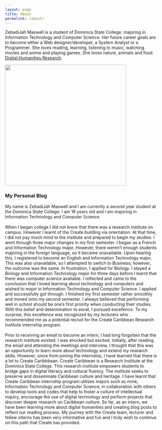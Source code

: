 ```yaml
---
layout: page
title: About
permalink: /about/
---
```


ZebadiJah Maxwell is a student of Dominica State College, majoring in Information Technology and Computer Science. 
Her future career goals are to become either a Web designer/developer, a System Analyst or a Programmer. 
She loves reading, learning, listening to music, watching movies and anime and playing games. 
She loves nature, animals and food. [Digital Humanities Research](https://createcaribbean.org/create/zebadijah-maxwell/).

<img src="https://i0.wp.com/createcaribbean.org/create/wp-content/uploads/2021/11/IMG_7496-scaled.jpeg" width="400px">


<br/>

<h3> My Personal Blog  </h3>

My name is ZebadiJah Maxwell and I am currently a second year student at the Dominica State College. I
am 18 years old and I am majoring in Information Technology and Computer Science.
<br/>
<br/> When I began college I did not know that there was a research institute on campus. However I learnt of
the Create building via orientation. At that time, I did not pay much mind to the institute and prepared
to begin my studies. I went through three major changes in my first semester. I began as a French and
Information Technology major. However, there weren’t enough students majoring in the foreign
language, so it became unavailable. Upon hearing this, I registered to become an English and
Information Technology major. This was also unavailable, so I attempted to switch to Business; however,
the outcome was the same. In frustration, I applied for Biology. I stayed a Biology and Information
Technology major for three days before I learnt that there was computer science available. I reflected
and came to the conclusion that I loved learning about technology and computers and wished to major
in Information Technology and Computer Science. I applied and successfully got through. I finished my
first semester rather smoothly and moved onto my second semester. I always believed that performing
well in school should be one’s first priority when conducting their studies. With this belief and
determination to excel, I pursued excellence. To my surprise, this excellence was recognized by my
lecturers who recommended me as a potential recruit for the Create Caribbean Research Institute
internship program.
<br/>
<br/>Prior to receiving an email to become an intern, I had long forgotten that the research institute existed. I
was shocked but excited. Initially, after reading the email and attending the meetings and interview, I
thought that this was an opportunity to learn more about technology and extend my research skills.
However, since from joining the internship, I have learned that there is a lot to Create Caribbbean.
Create Caribbean is a Research Institute at the Dominica State College. This research institute empowers
students to bridge gaps in digital literacy and cultural fluency. The institute seeks to preserve and
disseminate Caribbean culture and heritage. I have learnt that Create Caribbean internship program
utilizes majors such as mine; Information Technology and Computer Science, in collaboration with
others to develop tools and codes that help to foster a culture of intellectual inquiry, encourage the use
of digital technology and perform projects that discover deeper research on Caribbean culture. So far, as
an intern, we have been learning more about digital humanities and creating blog posts to reflect our
reading process. My journey with the Create team, lecturer and fellow interns has been very informative
and fun and I truly wish to continue on this path that Create has provided.